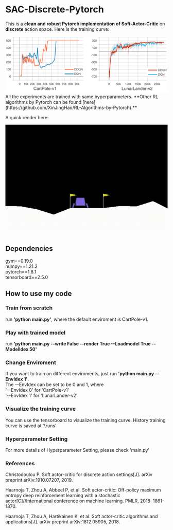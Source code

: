 # SAC-Discrete-Pytorch
This is a **clean and robust Pytorch implementation of Soft-Actor-Critic** on **discrete** action space. Here is the training curve:  

<img src="https://github.com/XinJingHao/DQN-DDQN-Pytorch/blob/main/IMGs/DQN_DDQN_result.png"/>
All the experiments are trained with same hyperparameters. **Other RL algorithms by Pytorch can be found [here](https://github.com/XinJingHao/RL-Algorithms-by-Pytorch).**

A quick render here:

![avatar](https://github.com/XinJingHao/DQN-DDQN-Pytorch/blob/main/IMGs/Render%20of%20DDQN.gif)


## Dependencies
gym==0.19.0  
numpy==1.21.2  
pytorch==1.8.1  
tensorboard==2.5.0

## How to use my code
### Train from scratch
run **'python main.py'**, where the default enviroment is CartPole-v1.  
### Play with trained model
run **'python main.py --write False --render True --Loadmodel True --ModelIdex 50'**  
### Change Enviroment
If you want to train on different enviroments, just run **'python main.py --EnvIdex 1'**.  
The --EnvIdex can be set to be 0 and 1, where   
'--EnvIdex 0' for 'CartPole-v1'  
'--EnvIdex 1' for 'LunarLander-v2'   
### Visualize the training curve
You can use the tensorboard to visualize the training curve. History training curve is saved at '\runs'
### Hyperparameter Setting
For more details of Hyperparameter Setting, please check 'main.py'
### References
Christodoulou P. Soft actor-critic for discrete action settings[J]. arXiv preprint arXiv:1910.07207, 2019.

Haarnoja T, Zhou A, Abbeel P, et al. Soft actor-critic: Off-policy maximum entropy deep reinforcement learning with a stochastic actor[C]//International conference on machine learning. PMLR, 2018: 1861-1870.

Haarnoja T, Zhou A, Hartikainen K, et al. Soft actor-critic algorithms and applications[J]. arXiv preprint arXiv:1812.05905, 2018.

